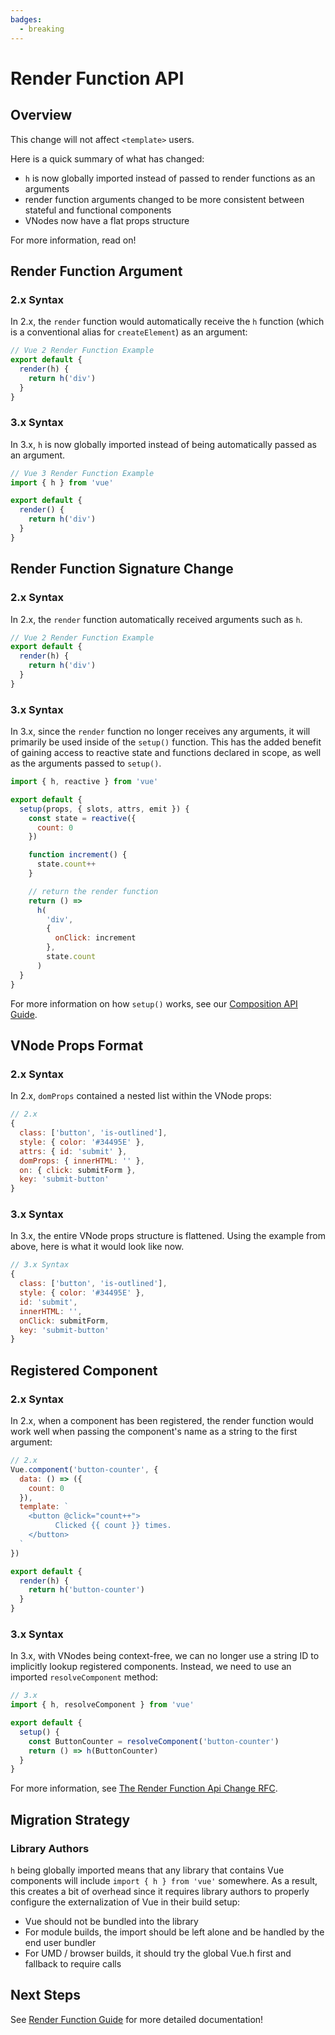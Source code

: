 ```yaml
---
badges:
  - breaking
---
```


# Render Function API <MigrationBadges :badges="$frontmatter.badges" />

## Overview

This change will not affect `<template>` users.

Here is a quick summary of what has changed:

- `h` is now globally imported instead of passed to render functions as an arguments
- render function arguments changed to be more consistent between stateful and functional components
- VNodes now have a flat props structure

For more information, read on!

## Render Function Argument

### 2.x Syntax

In 2.x, the `render` function would automatically receive the `h` function (which is a conventional alias for `createElement`) as an argument:

```js
// Vue 2 Render Function Example
export default {
  render(h) {
    return h('div')
  }
}
```

### 3.x Syntax

In 3.x, `h` is now globally imported instead of being automatically passed as an argument.

```js
// Vue 3 Render Function Example
import { h } from 'vue'

export default {
  render() {
    return h('div')
  }
}
```

## Render Function Signature Change

### 2.x Syntax

In 2.x, the `render` function automatically received arguments such as `h`.

```js
// Vue 2 Render Function Example
export default {
  render(h) {
    return h('div')
  }
}
```

### 3.x Syntax

In 3.x, since the `render` function no longer receives any arguments, it will primarily be used inside of the `setup()` function. This has the added benefit of gaining access to reactive state and functions declared in scope, as well as the arguments passed to `setup()`.

```js
import { h, reactive } from 'vue'

export default {
  setup(props, { slots, attrs, emit }) {
    const state = reactive({
      count: 0
    })

    function increment() {
      state.count++
    }

    // return the render function
    return () =>
      h(
        'div',
        {
          onClick: increment
        },
        state.count
      )
  }
}
```

For more information on how `setup()` works, see our [Composition API Guide](/guide/composition-api-introduction.html).

## VNode Props Format

### 2.x Syntax

In 2.x, `domProps` contained a nested list within the VNode props:

```js
// 2.x
{
  class: ['button', 'is-outlined'],
  style: { color: '#34495E' },
  attrs: { id: 'submit' },
  domProps: { innerHTML: '' },
  on: { click: submitForm },
  key: 'submit-button'
}
```

### 3.x Syntax

In 3.x, the entire VNode props structure is flattened. Using the example from above, here is what it would look like now.

```js
// 3.x Syntax
{
  class: ['button', 'is-outlined'],
  style: { color: '#34495E' },
  id: 'submit',
  innerHTML: '',
  onClick: submitForm,
  key: 'submit-button'
}
```

## Registered Component

### 2.x Syntax

In 2.x, when a component has been registered, the render function would work well when passing the component's name as a string to the first argument:

```js
// 2.x
Vue.component('button-counter', {
  data: () => ({
    count: 0
  }),
  template: `
    <button @click="count++">
          Clicked {{ count }} times.
    </button>
  `
})

export default {
  render(h) {
    return h('button-counter')
  }
}
```

### 3.x Syntax

In 3.x, with VNodes being context-free, we can no longer use a string ID to implicitly lookup registered components. Instead, we need to use an imported `resolveComponent` method:

```js
// 3.x
import { h, resolveComponent } from 'vue'

export default {
  setup() {
    const ButtonCounter = resolveComponent('button-counter')
    return () => h(ButtonCounter)
  }
}
```

For more information, see [The Render Function Api Change RFC](https://github.com/vuejs/rfcs/blob/master/active-rfcs/0008-render-function-api-change.md#context-free-vnodes).

## Migration Strategy

### Library Authors

`h` being globally imported means that any library that contains Vue components will include `import { h } from 'vue'` somewhere. As a result, this creates a bit of overhead since it requires library authors to properly configure the externalization of Vue in their build setup:

- Vue should not be bundled into the library
- For module builds, the import should be left alone and be handled by the end user bundler
- For UMD / browser builds, it should try the global Vue.h first and fallback to require calls

## Next Steps

See [Render Function Guide](/guide/render-function) for more detailed documentation!
